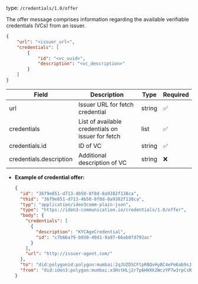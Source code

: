 
type: `/credentials/1.0/offer`

The offer message comprises information regarding the available verifiable credentials (VCs) from an issuer.

```json
{
	"url": "<issuer_url>",
	"credentials": [
		{
			"id": "<vc_uuid>",
			"description": "<vc_description>"
		}
	]
}
```

| Field | Description | Type | Required |
| --- | --- | --- | --- |
| url | Issuer URL for fetch credential | string | ✅ |
| credentials | List of available credentials on issuer for fetch | list | ✅ |
| credentials.id | ID of VC | string | ✅ |
| credentials.description | Additional description of VC | string | ❌ |

- **Example of credential offer:**
    
    ```json
    {
      "id": "36f9e851-d713-4b50-8f8d-8a9382f138ca",
      "thid": "36f9e851-d713-4b50-8f8d-8a9382f138ca",
      "typ": "application/iden3comm-plain-json",
      "type": "https://iden3-communication.io/credentials/1.0/offer",
      "body": {
        "credentials": [
          {
            "description": "KYCAgeCredential",
            "id": "c7b66a79-b930-49d1-9a97-66ab8fd792ac"
          }
        ],
        "url": "http://issuer-agent.com/"
      },
      "to": "did:polygonid:polygon:mumbai:2qJUZDSCFtpR8QvHyBC4eFm6ab9sJo5rqPbcaeyGC4",
      "from": "did:iden3:polygon:mumbai:x3HstHLj2rTp6HHXk2WczYP7w3rpCsRbwCMeaQ2H2"
    }
    ```
